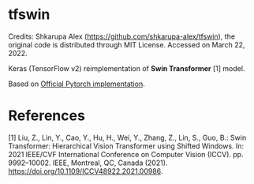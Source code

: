 # tfswin

Credits: Shkarupa Alex (https://github.com/shkarupa-alex/tfswin), the original code is distributed through MIT License. Accessed on March 22, 2022.

Keras (TensorFlow v2) reimplementation of **Swin Transformer** [1] model.

Based on [Official Pytorch implementation](https://github.com/microsoft/Swin-Transformer).

# References

[1] Liu, Z., Lin, Y., Cao, Y., Hu, H., Wei, Y., Zhang, Z., Lin, S., Guo, B.: Swin Transformer: Hierarchical Vision Transformer using Shifted Windows. In: 2021 IEEE/CVF International Conference on Computer Vision (ICCV). pp. 9992–10002. IEEE, Montreal, QC, Canada (2021). https://doi.org/10.1109/ICCV48922.2021.00986.
